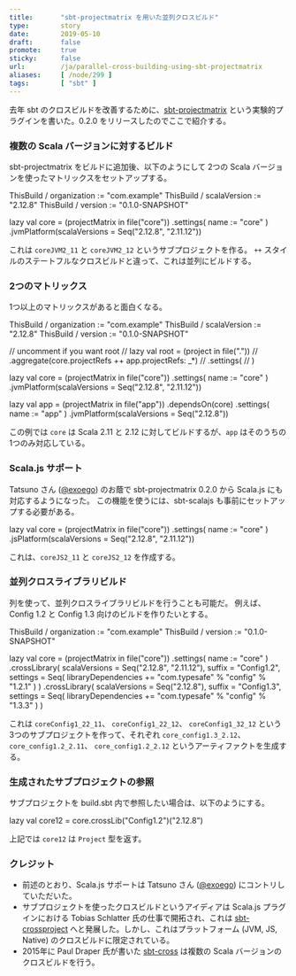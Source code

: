 ```yaml
---
title:       "sbt-projectmatrix を用いた並列クロスビルド"
type:        story
date:        2019-05-10
draft:       false
promote:     true
sticky:      false
url:         /ja/parallel-cross-building-using-sbt-projectmatrix
aliases:     [ /node/299 ]
tags:        [ "sbt" ]
---
```


去年 sbt のクロスビルドを改善するために、[sbt-projectmatrix](https://github.com/sbt/sbt-projectmatrix/)  という実験的プラグインを書いた。0.2.0 をリリースしたのでここで紹介する。

### 複数の Scala バージョンに対するビルド

sbt-projectmatrix をビルドに追加後、以下のようにして 2つの Scala バージョンを使ったマトリックスをセットアップする。

<scala>
ThisBuild / organization := "com.example"
ThisBuild / scalaVersion := "2.12.8"
ThisBuild / version      := "0.1.0-SNAPSHOT"

lazy val core = (projectMatrix in file("core"))
  .settings(
    name := "core"
  )
  .jvmPlatform(scalaVersions = Seq("2.12.8", "2.11.12"))
</scala>

これは `coreJVM2_11` と `coreJVM2_12` というサブプロジェクトを作る。
`++` スタイルのステートフルなクロスビルドと違って、これは並列にビルドする。

### 2つのマトリックス

1つ以上のマトリックスがあると面白くなる。

<scala>
ThisBuild / organization := "com.example"
ThisBuild / scalaVersion := "2.12.8"
ThisBuild / version      := "0.1.0-SNAPSHOT"

// uncomment if you want root
// lazy val root = (project in file("."))
//   .aggregate(core.projectRefs ++ app.projectRefs: _*)
//   .settings(
//   )

lazy val core = (projectMatrix in file("core"))
  .settings(
    name := "core"
  )
  .jvmPlatform(scalaVersions = Seq("2.12.8", "2.11.12"))

lazy val app = (projectMatrix in file("app"))
  .dependsOn(core)
  .settings(
    name := "app"
  )
  .jvmPlatform(scalaVersions = Seq("2.12.8"))
</scala>

この例では `core` は Scala 2.11 と 2.12 に対してビルドするが、`app` はそのうちの 1つのみ対応している。

### Scala.js サポート

Tatsuno さん ([@exoego](https://github.com/exoego)) のお蔭で sbt-projectmatrix 0.2.0 から Scala.js にも対応するようになった。
この機能を使うには、sbt-scalajs も事前にセットアップする必要がある。

<scala>
lazy val core = (projectMatrix in file("core"))
  .settings(
    name := "core"
  )
  .jsPlatform(scalaVersions = Seq("2.12.8", "2.11.12"))
</scala>

これは、`coreJS2_11` と `coreJS2_12` を作成する。

### 並列クロスライブラリビルド

列を使って、並列クロスライブラリビルドを行うことも可能だ。
例えば、Config 1.2 と Config 1.3 向けのビルドを作りたいとする。

<scala>
ThisBuild / organization := "com.example"
ThisBuild / version := "0.1.0-SNAPSHOT"

lazy val core = (projectMatrix in file("core"))
  .settings(
    name := "core"
  )
  .crossLibrary(
    scalaVersions = Seq("2.12.8", "2.11.12"),
    suffix = "Config1.2",
    settings = Seq(
      libraryDependencies += "com.typesafe" % "config" % "1.2.1"
    )
  )
  .crossLibrary(
    scalaVersions = Seq("2.12.8"),
    suffix = "Config1.3",
    settings = Seq(
      libraryDependencies += "com.typesafe" % "config" % "1.3.3"
    )
  )
</scala>

これは `coreConfig1_22_11`、 `coreConfig1_22_12`、 `coreConfig1_32_12` という 3つのサブプロジェクトを作って、それぞれ `core_config1.3_2.12`、 `core_config1.2_2.11`、 `core_config1.2_2.12` というアーティファクトを生成する。

### 生成されたサブプロジェクトの参照

サブプロジェクトを build.sbt 内で参照したい場合は、以下のようにする。

<scala>
lazy val core12 = core.crossLib("Config1.2")("2.12.8")
</scala>

上記では `core12` は `Project` 型を返す。

### クレジット

- 前述のとおり、Scala.js サポートは Tatsuno さん ([@exoego](https://github.com/exoego)) にコントリしていただいた。
- サブプロジェクトを使ったクロスビルドというアイディアは Scala.js プラグインにおける Tobias Schlatter 氏の仕事で開拓され、これは [ sbt-crossproject](https://github.com/portable-scala/sbt-crossproject) へと発展した。しかし、これはプラットフォーム (JVM, JS, Native) のクロスビルドに限定されている。
- 2015年に Paul Draper 氏が書いた [sbt-cross](https://github.com/lucidsoftware/sbt-cross) は複数の Scala バージョンのクロスビルドを行う。
